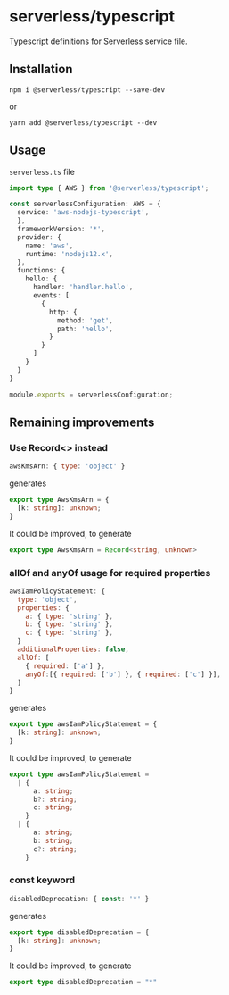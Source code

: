 # serverless/typescript

Typescript definitions for Serverless service file.

## Installation

```
npm i @serverless/typescript --save-dev
```

or

```
yarn add @serverless/typescript --dev
```

## Usage

`serverless.ts` file

```ts
import type { AWS } from '@serverless/typescript';

const serverlessConfiguration: AWS = {
  service: 'aws-nodejs-typescript',
  },
  frameworkVersion: '*',
  provider: {
    name: 'aws',
    runtime: 'nodejs12.x',
  },
  functions: {
    hello: {
      handler: 'handler.hello',
      events: [
        {
          http: {
            method: 'get',
            path: 'hello',
          }
        }
      ]
    }
  }
}

module.exports = serverlessConfiguration;
```

## Remaining improvements

### Use Record<> instead

```js
awsKmsArn: { type: 'object' }
```

generates

```ts
export type AwsKmsArn = {
  [k: string]: unknown;
}
```

It could be improved, to generate

```ts
export type AwsKmsArn = Record<string, unknown>
```

### allOf and anyOf usage for required properties

```js
awsIamPolicyStatement: {
  type: 'object',
  properties: {
    a: { type: 'string' },
    b: { type: 'string' },
    c: { type: 'string' },
  }
  additionalProperties: false,
  allOf: [
    { required: ['a'] },
    anyOf:[{ required: ['b'] }, { required: ['c'] }],
  ]
}
```

generates


```ts
export type awsIamPolicyStatement = {
  [k: string]: unknown;
}
```


It could be improved, to generate

```ts
export type awsIamPolicyStatement =
  | {
      a: string;
      b?: string;
      c: string;
    }
  | {
      a: string;
      b: string;
      c?: string;
    }
```

### const keyword

```js
disabledDeprecation: { const: '*' }
```

generates

```ts
export type disabledDeprecation = {
  [k: string]: unknown;
}
```

It could be improved, to generate

```ts
export type disabledDeprecation = "*"
```
